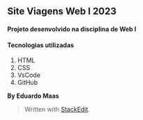 ## Site Viagens Web I 2023
#### Projeto desenvolvido na disciplina de Web I

#### Tecnologias utilizadas

 1. HTML
 2. CSS
 3. VsCode
 4. GitHub	

**By Eduardo Maas**

> Written with [StackEdit](https://stackedit.io/).
